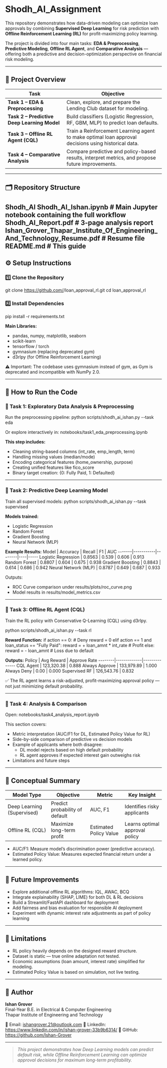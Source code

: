 # Shodh_AI_Assignment

This repository demonstrates how data-driven modeling can optimize loan approvals by combining **Supervised Deep Learning** for risk prediction with **Offline Reinforcement Learning (RL)** for profit-maximizing policy learning.

The project is divided into four main tasks: **EDA & Preprocessing**, **Predictive Modeling**, **Offline RL Agent**, and **Comparative Analysis** — offering both a predictive and decision-optimization perspective on financial risk modeling.

---

## 🧭 Project Overview

| **Task** | **Objective** |
|-----------|----------------|
| **Task 1 – EDA & Preprocessing** | Clean, explore, and prepare the Lending Club dataset for modeling. |
| **Task 2 – Predictive Deep Learning Model** | Build classifiers (Logistic Regression, RF, GBM, MLP) to predict loan defaults. |
| **Task 3 – Offline RL Agent (CQL)** | Train a Reinforcement Learning agent to make optimal loan approval decisions using historical data. |
| **Task 4 – Comparative Analysis** | Compare predictive and policy-based results, interpret metrics, and propose future improvements. |

---

## 🗂️ Repository Structure

Shodh_AI
Shodh_AI_Ishan.ipynb # Main Jupyter notebook containing the full workflow
Shodh_AI_Report.pdf # 3-page analysis report
Ishan_Grover_Thapar_Institute_Of_Engineering_And_Technology_Resume.pdf # Resume file
README.md # This guide
---

## ⚙️ Setup Instructions

### **1️⃣ Clone the Repository**
git clone https://github.com/<your-username>/loan_approval_rl.git
cd loan_approval_rl

### **2️⃣ Install Dependencies**
pip install -r requirements.txt

**Main Libraries:**
- pandas, numpy, matplotlib, seaborn
- scikit-learn
- tensorflow / torch
- gymnasium (replacing deprecated gym)
- d3rlpy (for Offline Reinforcement Learning)

⚠️ Important: The codebase uses gymnasium instead of gym, as Gym is deprecated and incompatible with NumPy 2.0.

---

## 🚀 How to Run the Code

### **🔹 Task 1: Exploratory Data Analysis & Preprocessing**

Run the preprocessing pipeline:
python scripts/shodh_ai_ishan.py --task eda

Or explore interactively in:
notebooks/task1_eda_preprocessing.ipynb

**This step includes:**
- Cleaning string-based columns (int_rate, emp_length, term)
- Handling missing values (median/mode)
- Encoding categorical features (home_ownership, purpose)
- Creating unified features like fico_score
- Binary target creation: {0: Fully Paid, 1: Defaulted}

---

### **🔹 Task 2: Predictive Deep Learning Model**

Train all supervised models:
python scripts/shodh_ai_ishan.py --task supervised

**Models trained:**
- Logistic Regression  
- Random Forest  
- Gradient Boosting  
- Neural Network (MLP)

**Example Results:**
Model | Accuracy | Recall | F1 | AUC
-------|-----------|--------|----|-----
Logistic Regression | 0.8563 | 0.539 | 0.606 | 0.913
Random Forest | 0.8807 | 0.604 | 0.675 | 0.938
Gradient Boosting | 0.8843 | 0.614 | 0.686 | 0.942
Neural Network (MLP) | 0.8787 | 0.649 | 0.687 | 0.933

Outputs:
- ROC Curve comparison under results/plots/roc_curve.png
- Model results in results/model_metrics.csv

---

### **🔹 Task 3: Offline RL Agent (CQL)**

Train the RL policy with Conservative Q-Learning (CQL) using d3rlpy.

python scripts/shodh_ai_ishan.py --task rl

**Reward Function:**
if action == 0:  # Deny
    reward = 0
elif action == 1 and loan_status == "Fully Paid":
    reward = + loan_amnt * int_rate  # Profit
else:
    reward = - loan_amnt  # Loss due to default

**Outputs:**
Policy | Avg Reward | Approve Rate
--------|-------------|--------------
CQL Agent | 123,320.38 | 0.888
Always Approve | 133,979.89 | 1.000
Always Deny | 0.00 | 0.000
Supervised RF | 126,543.76 | 0.832

✅ The RL agent learns a risk-adjusted, profit-maximizing approval policy — not just minimizing default probability.

---

### **🔹 Task 4: Analysis & Comparison**

Open:
notebooks/task4_analysis_report.ipynb

This section covers:
- Metric interpretation (AUC/F1 for DL, Estimated Policy Value for RL)
- Side-by-side comparison of predictive vs decision models
- Example of applicants where both disagree:
  - DL model rejects based on high default probability
  - RL agent approves if expected interest gain outweighs risk
- Limitations and future steps

---

## 🧠 Conceptual Summary

Model Type | Objective | Metric | Key Insight
-------------|------------|---------|--------------
Deep Learning (Supervised) | Predict probability of default | AUC, F1 | Identifies risky applicants
Offline RL (CQL) | Maximize long-term profit | Estimated Policy Value | Learns optimal approval policy

- AUC/F1: Measure model’s discrimination power (predictive accuracy).  
- Estimated Policy Value: Measures expected financial return under a learned policy.  

---

## 🔮 Future Improvements

- Explore additional offline RL algorithms: IQL, AWAC, BCQ  
- Integrate explainability (SHAP, LIME) for both DL & RL decisions  
- Build a Streamlit/FastAPI dashboard for deployment  
- Add fairness and bias evaluation for responsible AI deployment  
- Experiment with dynamic interest rate adjustments as part of policy learning

---

## 🧩 Limitations

- RL policy heavily depends on the designed reward structure.  
- Dataset is static — true online adaptation not tested.  
- Economic assumptions (loan amount, interest rate) simplified for modeling.  
- Estimated Policy Value is based on simulation, not live testing.

---

## 👤 Author

**Ishan Grover**  
Final-Year B.E. in Electrical & Computer Engineering  
Thapar Institute of Engineering and Technology  

📧 Email: ishangrover.21@outlook.com
💼 LinkedIn: https://www.linkedin.com/in/ishan-grover-33b9b6314/
🐙 GitHub: https://github.com/Ishan-Grover

---

> *This project demonstrates how Deep Learning models can predict default risk, while Offline Reinforcement Learning can optimize approval decisions for maximum long-term profitability.*
